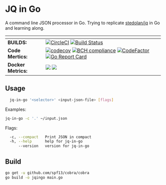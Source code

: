 # JQ in Go

A command line JSON processor in Go. Trying to replicate [stedolan/jq](https://github.com/stedolan/jq) in Go and learning along.

|[]()| |
|---|---|
|**BUILDS:**| [![CircleCI](https://circleci.com/gh/amitkr0201/jq-in-go.svg?style=svg)](https://circleci.com/gh/amitkr0201/jq-in-go) [![Build Status](https://travis-ci.com/amitkr0201/jq-in-go.svg?branch=master)](https://travis-ci.com/amitkr0201/jq-in-go)|
|**Code Mertics:** |[![codecov](https://codecov.io/gh/amitkr0201/jq-in-go/branch/master/graph/badge.svg)](https://codecov.io/gh/amitkr0201/jq-in-go) [![BCH compliance](https://bettercodehub.com/edge/badge/amitkr0201/jq-in-go?branch=master)](https://bettercodehub.com/) [![CodeFactor](https://www.codefactor.io/repository/github/amitkr0201/jq-in-go/badge)](https://www.codefactor.io/repository/github/amitkr0201/jq-in-go) [![Go Report Card](https://goreportcard.com/badge/github.com/amitkr0201/jq-in-go)](https://goreportcard.com/report/github.com/amitkr0201/jq-in-go)
|**Docker Metrics:**| [![](https://images.microbadger.com/badges/image/aku105/jq-in-go.svg)](https://microbadger.com/images/aku105/jq-in-go) [![](https://images.microbadger.com/badges/version/aku105/jq-in-go.svg)](https://microbadger.com/images/aku105/jq-in-go)|

## Usage

```sh
  jq-in-go '<selector>' <input-json-file> [flags]
```

Examples:

``` sh
jq-in-go -c '.' ~/input.json
```

Flags:

```sh
  -c, --compact   Print JSON in compact
  -h, --help      help for jq-in-go
      --version   version for jq-in-go
```

## Build

```sh
go get -u github.com/spf13/cobra/cobra
go build -o jqingo main.go
```
